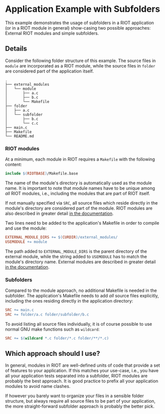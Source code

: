# Application Example with Subfolders

This example demonstrates the usage of subfolders in a RIOT application
(or in a RIOT module in general) show-casing two possible approaches:
External RIOT modules and simple subfolders.

## Details

Consider the following folder structure of this example.
The source files in `module` are incorporated as a RIOT module,
while the source files in `folder` are considered part of the application itself.

```
.
├── external_modules
│   └── module
│       ├── a.c
│       ├── b.c
│       └── Makefile
├── folder
│   ├── a.c
│   └── subfolder
│       ├── b.c
│       └── c.c
├── main.c
├── Makefile
└── README.md
```

### RIOT modules

At a minimum, each module in RIOT requires a `Makefile` with the following content:

```Makefile
include $(RIOTBASE)/Makefile.base
```

The name of the module's directory is automatically used as the module name.
It is important to note that module names have to be unique among _all_ RIOT modules,
i.e., including the modules that are part of RIOT itself.

If not manually specified via `SRC`, all source files which reside
directly in the module's directory are considered part of the module.
RIOT modules are also described in greater detail [in the documentation](https://doc.riot-os.org/creating-modules.html).

Two lines need to be added to the application's Makefile in order to compile and use the module:

```Makefile
EXTERNAL_MODULE_DIRS += $(CURDIR)/external_modules/
USEMODULE += module
```

The path added to `EXTERNAL_MODULE_DIRS` is the parent directory of the external module,
while the string added to `USEMODULE` has to match the module's directory name.
External modules are described in greater detail [in the documentation](https://doc.riot-os.org/creating-an-application.html#autotoc_md2308).


### Subfolders

Compared to the module approach, no additional Makefile is needed in the subfolder.
The application's Makefile needs to add _all_ source files explicitly,
including the ones residing directly in the application directory:

```Makefile
SRC += main.c
SRC += folder/a.c folder/subfolder/b.c
```

To avoid listing all source files individually, it is of course possible
to use normal GNU make functions such as `wildcard`:

```Makefile
SRC += $(wildcard *.c folder/*.c folder/**/*.c)
```


## Which approach should I use?

In general, modules in RIOT are well-defined units of code that provide a set of features to your application.
If this matches your use-case, i.e., you have all your application tests separated into a subfolder,
RIOT modules are probably the best approach.
It is good practice to prefix all your application modules to avoid name clashes.

If however you barely want to organize your files in a sensible folder structure,
but always require all source files to be part of your application,
the more straight-forward subfolder approach is probably the better pick.
